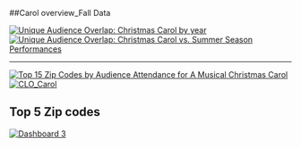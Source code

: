 ##Carol overview_Fall Data

<div class='tableauPlaceholder' id='viz1742954644750' style='position: relative'><noscript><a href='#'><img alt='Unique Audience Overlap: Christmas Carol by year ' src='https:&#47;&#47;public.tableau.com&#47;static&#47;images&#47;CL&#47;CLO_Carol_YearSummershowscomparison0325&#47;UniqueAudienceOverlapChristmasCarolbyyear&#47;1_rss.png' style='border: none' /></a></noscript><object class='tableauViz'  style='display:none;'><param name='host_url' value='https%3A%2F%2Fpublic.tableau.com%2F' /> <param name='embed_code_version' value='3' /> <param name='site_root' value='' /><param name='name' value='CLO_Carol_YearSummershowscomparison0325&#47;UniqueAudienceOverlapChristmasCarolbyyear' /><param name='tabs' value='no' /><param name='toolbar' value='yes' /><param name='static_image' value='https:&#47;&#47;public.tableau.com&#47;static&#47;images&#47;CL&#47;CLO_Carol_YearSummershowscomparison0325&#47;UniqueAudienceOverlapChristmasCarolbyyear&#47;1.png' /> <param name='animate_transition' value='yes' /><param name='display_static_image' value='yes' /><param name='display_spinner' value='yes' /><param name='display_overlay' value='yes' /><param name='display_count' value='yes' /><param name='language' value='en-US' /><param name='filter' value='publish=yes' /><param name='ignore_sticky_session' value='yes' /></object></div>        

<script type='text/javascript'>            
  var divElement = document.getElementById('viz1742954644750');        
  var vizElement = divElement.getElementsByTagName('object')[0];           
  vizElement.style.width='1020px';vizElement.style.height='1427px';          
  var scriptElement = document.createElement('script');                
  scriptElement.src = 'https://public.tableau.com/javascripts/api/viz_v1.js';      
  vizElement.parentNode.insertBefore(scriptElement, vizElement);             
</script>


<div class='tableauPlaceholder' id='viz1742954594632' style='position: relative'><noscript><a href='#'><img alt='Unique Audience Overlap: Christmas Carol vs. Summer Season Performances ' src='https:&#47;&#47;public.tableau.com&#47;static&#47;images&#47;Un&#47;UniqueAudienceOverlapChristmasCarolvs_SummerSeasonPerformances&#47;UniqueAudienceOverlapChristmasCarolvs_SummerSeasonPerformances&#47;1_rss.png' style='border: none' /></a></noscript><object class='tableauViz'  style='display:none;'><param name='host_url' value='https%3A%2F%2Fpublic.tableau.com%2F' /> <param name='embed_code_version' value='3' /> <param name='site_root' value='' /><param name='name' value='UniqueAudienceOverlapChristmasCarolvs_SummerSeasonPerformances&#47;UniqueAudienceOverlapChristmasCarolvs_SummerSeasonPerformances' /><param name='tabs' value='no' /><param name='toolbar' value='yes' /><param name='static_image' value='https:&#47;&#47;public.tableau.com&#47;static&#47;images&#47;Un&#47;UniqueAudienceOverlapChristmasCarolvs_SummerSeasonPerformances&#47;UniqueAudienceOverlapChristmasCarolvs_SummerSeasonPerformances&#47;1.png' /> <param name='animate_transition' value='yes' /><param name='display_static_image' value='yes' /><param name='display_spinner' value='yes' /><param name='display_overlay' value='yes' /><param name='display_count' value='yes' /><param name='language' value='en-US' /><param name='filter' value='publish=yes' /><param name='ignore_sticky_session' value='yes' /></object></div>      

<script type='text/javascript'>                 
  var divElement = document.getElementById('viz1742954594632');          
  var vizElement = divElement.getElementsByTagName('object')[0];            
  vizElement.style.width='1020px';vizElement.style.height='2527px';           
  var scriptElement = document.createElement('script');                 
  scriptElement.src = 'https://public.tableau.com/javascripts/api/viz_v1.js';      
  vizElement.parentNode.insertBefore(scriptElement, vizElement);            
</script>
----------------------------------
<div class='tableauPlaceholder' id='viz1742954830060' style='position: relative'><noscript><a href='#'><img alt='Top 15 Zip Codes by Audience Attendance for A Musical Christmas Carol ' src='https:&#47;&#47;public.tableau.com&#47;static&#47;images&#47;To&#47;Top15ZipCodesbyAudienceAttendanceforAMusicalChristmasCarol&#47;Top15ZipCodesbyAudienceAttendanceforAMusicalChristmasCarol&#47;1_rss.png' style='border: none' /></a></noscript><object class='tableauViz'  style='display:none;'><param name='host_url' value='https%3A%2F%2Fpublic.tableau.com%2F' /> <param name='embed_code_version' value='3' /> <param name='site_root' value='' /><param name='name' value='Top15ZipCodesbyAudienceAttendanceforAMusicalChristmasCarol&#47;Top15ZipCodesbyAudienceAttendanceforAMusicalChristmasCarol' /><param name='tabs' value='no' /><param name='toolbar' value='yes' /><param name='static_image' value='https:&#47;&#47;public.tableau.com&#47;static&#47;images&#47;To&#47;Top15ZipCodesbyAudienceAttendanceforAMusicalChristmasCarol&#47;Top15ZipCodesbyAudienceAttendanceforAMusicalChristmasCarol&#47;1.png' /> <param name='animate_transition' value='yes' /><param name='display_static_image' value='yes' /><param name='display_spinner' value='yes' /><param name='display_overlay' value='yes' /><param name='display_count' value='yes' /><param name='language' value='en-US' /></object></div>            

<script type='text/javascript'>           
  var divElement = document.getElementById('viz1742954830060');          
  var vizElement = divElement.getElementsByTagName('object')[0];          
  vizElement.style.width='1100px';vizElement.style.height='2227px';          
  var scriptElement = document.createElement('script');               
  scriptElement.src = 'https://public.tableau.com/javascripts/api/viz_v1.js';      
  vizElement.parentNode.insertBefore(scriptElement, vizElement);           
</script>

<div class='tableauPlaceholder' id='viz1738449280287' style='position: relative'><noscript><a href='#'><img alt='CLO_Carol ' src='https:&#47;&#47;public.tableau.com&#47;static&#47;images&#47;CL&#47;CLO_Carol_Falldata_0201&#47;CLO_Carol&#47;1_rss.png' style='border: none' /></a></noscript><object class='tableauViz'  style='display:none;'><param name='host_url' value='https%3A%2F%2Fpublic.tableau.com%2F' /> <param name='embed_code_version' value='3' /> <param name='site_root' value='' /><param name='name' value='CLO_Carol_Falldata_0201&#47;CLO_Carol' /><param name='tabs' value='no' /><param name='toolbar' value='yes' /><param name='static_image' value='https:&#47;&#47;public.tableau.com&#47;static&#47;images&#47;CL&#47;CLO_Carol_Falldata_0201&#47;CLO_Carol&#47;1.png' /> <param name='animate_transition' value='yes' /><param name='display_static_image' value='yes' /><param name='display_spinner' value='yes' /><param name='display_overlay' value='yes' /><param name='display_count' value='yes' /><param name='language' value='en-US' /><param name='filter' value='publish=yes' /></object></div>         
<script type='text/javascript'>               
  var divElement = document.getElementById('viz1738449280287');        
  var vizElement = divElement.getElementsByTagName('object')[0];               
  if ( divElement.offsetWidth > 800 ) { vizElement.style.width='1000px';vizElement.style.height='1627px';} else if ( divElement.offsetWidth > 500 ) { vizElement.style.width='1000px';vizElement.style.height='1627px';} else { vizElement.style.width='100%';vizElement.style.height='1077px';}         
  var scriptElement = document.createElement('script');                
  scriptElement.src = 'https://public.tableau.com/javascripts/api/viz_v1.js';           
  vizElement.parentNode.insertBefore(scriptElement, vizElement);          
</script>


## Top 5 Zip codes
<div class='tableauPlaceholder' id='viz1739727232257' style='position: relative'><noscript><a href='#'><img alt='Dashboard 3 ' src='https:&#47;&#47;public.tableau.com&#47;static&#47;images&#47;CL&#47;CLO_Carol_Map_0216&#47;Dashboard3&#47;1_rss.png' style='border: none' /></a></noscript><object class='tableauViz'  style='display:none;'><param name='host_url' value='https%3A%2F%2Fpublic.tableau.com%2F' /> <param name='embed_code_version' value='3' /> <param name='site_root' value='' /><param name='name' value='CLO_Carol_Map_0216&#47;Dashboard3' /><param name='tabs' value='no' /><param name='toolbar' value='yes' /><param name='static_image' value='https:&#47;&#47;public.tableau.com&#47;static&#47;images&#47;CL&#47;CLO_Carol_Map_0216&#47;Dashboard3&#47;1.png' /> <param name='animate_transition' value='yes' /><param name='display_static_image' value='yes' /><param name='display_spinner' value='yes' /><param name='display_overlay' value='yes' /><param name='display_count' value='yes' /><param name='language' value='en-US' /><param name='filter' value='publish=yes' /></object></div>          

<script type='text/javascript'>           
  var divElement = document.getElementById('viz1739727232257');          
  var vizElement = divElement.getElementsByTagName('object')[0];           
  if ( divElement.offsetWidth > 800 ) { vizElement.style.width='1000px';vizElement.style.height='827px';} else if ( divElement.offsetWidth > 500 ) { vizElement.style.width='1000px';vizElement.style.height='827px';} else { vizElement.style.width='100%';vizElement.style.height='727px';}           
  var scriptElement = document.createElement('script');            
  scriptElement.src = 'https://public.tableau.com/javascripts/api/viz_v1.js';           
  vizElement.parentNode.insertBefore(scriptElement, vizElement);      
</script>
